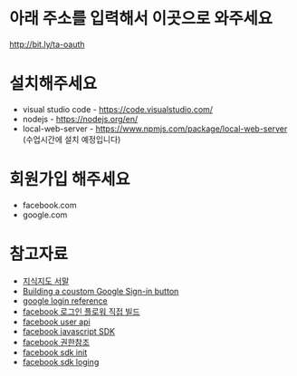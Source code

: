 # 아래 주소를 입력해서 이곳으로 와주세요
http://bit.ly/ta-oauth

# 설치해주세요
- visual studio code - https://code.visualstudio.com/ 
- nodejs - https://nodejs.org/en/
- local-web-server - https://www.npmjs.com/package/local-web-server (수업시간에 설치 예정입니다)

# 회원가입 해주세요
- facebook.com
- google.com

# 참고자료
- [지식지도 서말](https://seomal.org)
- [Building a coustom Google Sign-in button](https://developers.google.com/identity/sign-in/web/build-button)
- [google login reference](https://developers.google.com/identity/sign-in/web/reference)
- [facebook 로그인 플로워 직접 빌드](https://developers.facebook.com/docs/facebook-login/manually-build-a-login-flow)
- [facebook user api](https://developers.facebook.com/docs/graph-api/reference/v3.1/user) 
- [facebook javascript SDK](https://developers.facebook.com/docs/javascript)
- [facebook 권한참조](https://developers.facebook.com/docs/facebook-login/permissions/)
- [facebook sdk init](https://developers.facebook.com/docs/javascript/quickstart)
- [facebook sdk loging](https://developers.facebook.com/docs/facebook-login/web)
